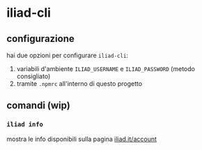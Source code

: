 # iliad-cli

## configurazione

hai due opzioni per configurare `iliad-cli`:

1) variabili d'ambiente `ILIAD_USERNAME` e `ILIAD_PASSWORD` (metodo consigliato)
2) tramite `.npmrc` all'interno di questo progetto

## comandi (wip)

### `iliad info`

mostra le info disponibili sulla pagina [iliad.it/account](https://www.iliad.it/account)

